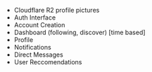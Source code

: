 - Cloudflare R2 profile pictures
- Auth Interface
- Account Creation
- Dashboard (following, discover) [time based]
- Profile
- Notifications
- Direct Messages
- User Reccomendations
